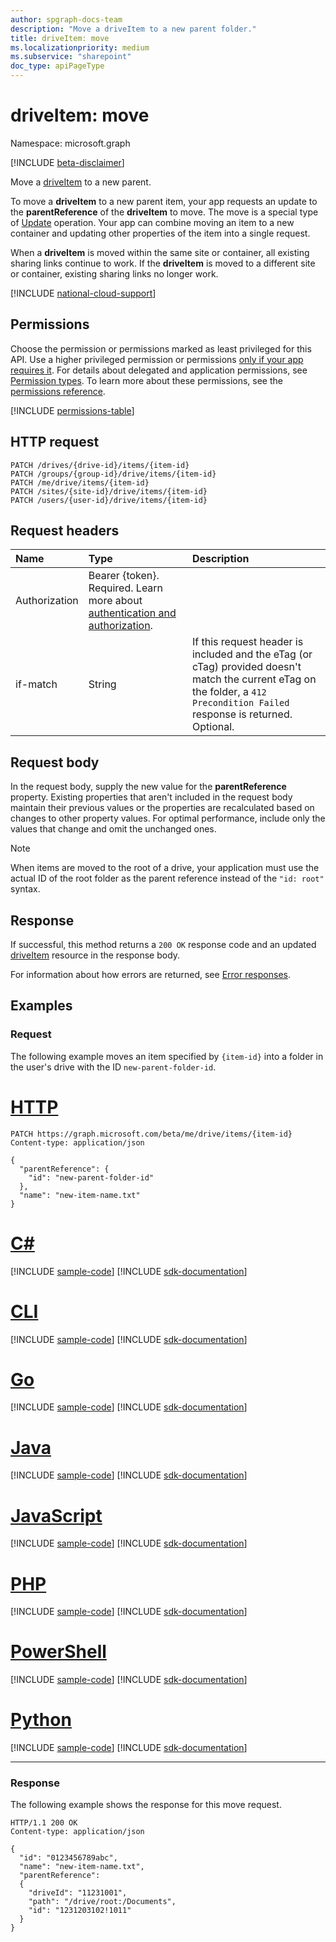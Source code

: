```yaml
---
author: spgraph-docs-team
description: "Move a driveItem to a new parent folder."
title: driveItem: move
ms.localizationpriority: medium
ms.subservice: "sharepoint"
doc_type: apiPageType
---
```

# driveItem: move
Namespace: microsoft.graph

[!INCLUDE [beta-disclaimer](../../includes/beta-disclaimer.md)]

Move a [driveItem](../resources/driveitem.md) to a new parent.

To move a **driveItem** to a new parent item, your app requests an update to the **parentReference** of the **driveItem** to move. The move is a special type of [Update](driveitem-update.md) operation.
Your app can combine moving an item to a new container and updating other properties of the item into a single request.

When a **driveItem** is moved within the same site or container, all existing sharing links continue to work. If the **driveItem** is moved to a different site or container, existing sharing links no longer work.

[!INCLUDE [national-cloud-support](../../includes/all-clouds.md)]

## Permissions
Choose the permission or permissions marked as least privileged for this API. Use a higher privileged permission or permissions [only if your app requires it](/graph/permissions-overview#best-practices-for-using-microsoft-graph-permissions). For details about delegated and application permissions, see [Permission types](/graph/permissions-overview#permission-types). To learn more about these permissions, see the [permissions reference](/graph/permissions-reference).

<!-- { "blockType": "permissions", "name": "driveitem_move" } -->
[!INCLUDE [permissions-table](../includes/permissions/driveitem-move-permissions.md)]

## HTTP request

<!-- { "blockType": "ignored" } -->

```http
PATCH /drives/{drive-id}/items/{item-id}
PATCH /groups/{group-id}/drive/items/{item-id}
PATCH /me/drive/items/{item-id}
PATCH /sites/{site-id}/drive/items/{item-id}
PATCH /users/{user-id}/drive/items/{item-id}
```

## Request headers

| Name          | Type   | Description                                                                                                                                                         |
|:--------------|:-------|:--------------------------------------------------------------------------------------------------------------------------------------------------------------------|
|Authorization  |Bearer {token}. Required. Learn more about [authentication and authorization](/graph/auth/auth-concepts).|
| if-match      | String | If this request header is included and the eTag (or cTag) provided doesn't match the current eTag on the folder, a `412 Precondition Failed` response is returned. Optional.|

## Request body

In the request body, supply the new value for the **parentReference** property.
Existing properties that aren't included in the request body maintain their previous values or the properties are recalculated based on changes to other property values.
For optimal performance, include only the values that change and omit the unchanged ones.

> [!NOTE]
> When items are moved to the root of a drive, your application must use the actual ID of the root folder as the parent reference instead of the `"id: root"` syntax.

## Response

If successful, this method returns a `200 OK` response code and an updated [driveItem](../resources/driveitem.md) resource in the response body.

For information about how errors are returned, see [Error responses][error-response].

## Examples

### Request 
The following example moves an item specified by `{item-id}` into a folder in the user's drive with the ID `new-parent-folder-id`.

# [HTTP](#tab/http)
<!-- { "blockType": "request", "name": "move-item", "scopes": "files.readwrite" } -->

```http
PATCH https://graph.microsoft.com/beta/me/drive/items/{item-id}
Content-type: application/json

{
  "parentReference": {
    "id": "new-parent-folder-id"
  },
  "name": "new-item-name.txt"
}
```

# [C#](#tab/csharp)
[!INCLUDE [sample-code](../includes/snippets/csharp/move-item-csharp-snippets.md)]
[!INCLUDE [sdk-documentation](../includes/snippets/snippets-sdk-documentation-link.md)]

# [CLI](#tab/cli)
[!INCLUDE [sample-code](../includes/snippets/cli/move-item-cli-snippets.md)]
[!INCLUDE [sdk-documentation](../includes/snippets/snippets-sdk-documentation-link.md)]

# [Go](#tab/go)
[!INCLUDE [sample-code](../includes/snippets/go/move-item-go-snippets.md)]
[!INCLUDE [sdk-documentation](../includes/snippets/snippets-sdk-documentation-link.md)]

# [Java](#tab/java)
[!INCLUDE [sample-code](../includes/snippets/java/move-item-java-snippets.md)]
[!INCLUDE [sdk-documentation](../includes/snippets/snippets-sdk-documentation-link.md)]

# [JavaScript](#tab/javascript)
[!INCLUDE [sample-code](../includes/snippets/javascript/move-item-javascript-snippets.md)]
[!INCLUDE [sdk-documentation](../includes/snippets/snippets-sdk-documentation-link.md)]

# [PHP](#tab/php)
[!INCLUDE [sample-code](../includes/snippets/php/move-item-php-snippets.md)]
[!INCLUDE [sdk-documentation](../includes/snippets/snippets-sdk-documentation-link.md)]

# [PowerShell](#tab/powershell)
[!INCLUDE [sample-code](../includes/snippets/powershell/move-item-powershell-snippets.md)]
[!INCLUDE [sdk-documentation](../includes/snippets/snippets-sdk-documentation-link.md)]

# [Python](#tab/python)
[!INCLUDE [sample-code](../includes/snippets/python/move-item-python-snippets.md)]
[!INCLUDE [sdk-documentation](../includes/snippets/snippets-sdk-documentation-link.md)]

---

### Response

The following example shows the response for this move request.

<!-- { "blockType": "response", "@odata.type": "microsoft.graph.driveItem", "truncated": true } -->

```http
HTTP/1.1 200 OK
Content-type: application/json

{
  "id": "0123456789abc",
  "name": "new-item-name.txt",
  "parentReference":
  {
    "driveId": "11231001",
    "path": "/drive/root:/Documents",
    "id": "1231203102!1011"
  }
}
```

[error-response]: /graph/errors

<!--
{
  "type": "#page.annotation",
  "description": "Move an item to another location or rename the item.",
  "keywords": "move,rename,mv,change location",
  "section": "documentation",
  "tocPath": "Items/Move",
  "suppressions": [
  ]
}
-->


